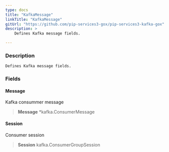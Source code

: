 ```yaml
---
type: docs
title: "KafkaMessage"
linkTitle: "KafkaMessage"
gitUrl: "https://github.com/pip-services3-gox/pip-services3-kafka-gox"
description: >
    Defines Kafka message fields.

---
```


### Description

    Defines Kafka message fields.



### Fields

<span class="hide-title-link">

#### Message
Kafka consummer message
> **Message** *kafka.ConsumerMessage
#### Session
Consumer session
> **Session** kafka.ConsumerGroupSession

</span>
